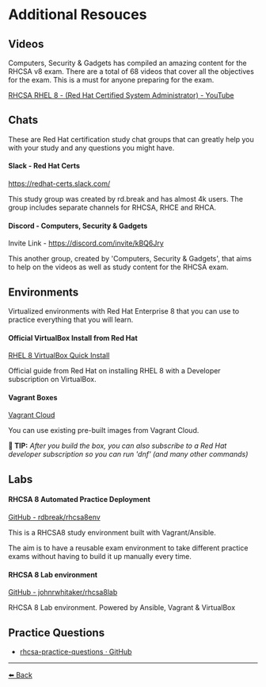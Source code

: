 Additional Resouces
===

Videos
---

Computers, Security & Gadgets has compiled an amazing content for the RHCSA v8 exam. There are a total of 68 videos that cover all the objectives for the exam. This is a must for anyone preparing for the exam.

[RHCSA RHEL 8 - (Red Hat Certified System Administrator) - YouTube](https://www.youtube.com/playlist?list=PLsSTa0x6YacC2jNX9iV1ukbA8g4mcTfdE)

Chats
---

These are Red Hat certification study chat groups that can greatly help you with your study and any questions you might have.

#### Slack - Red Hat Certs

https://redhat-certs.slack.com/

This study group was created by rd.break and has almost 4k users. The group includes separate channels for RHCSA, RHCE and RHCA.

#### Discord - Computers, Security & Gadgets

Invite Link - https://discord.com/invite/kBQ6Jry

This another group, created by 'Computers, Security & Gadgets', that aims to help on the videos as well as study content for the RHCSA exam.

Environments
---

Virtualized environments with Red Hat Enterprise 8 that you can use to practice everything that you will learn.

#### Official VirtualBox Install from Red Hat
[RHEL 8 VirtualBox Quick Install](https://developers.redhat.com/rhel8/install-rhel8-vbox)

Official guide from Red Hat on installing RHEL 8 with a Developer subscription on VirtualBox.

#### Vagrant Boxes

[Vagrant Cloud](https://app.vagrantup.com/boxes/search?utf8=%E2%9C%93&sort=downloads&provider=&q=rhel8)

You can use existing pre-built images from Vagrant Cloud.

**📌 TIP:** *After you build the box, you can also subscribe to a Red Hat developer subscription so you can run 'dnf' (and many other commands)*

Labs
---

#### RHCSA 8 Automated Practice Deployment

[GitHub - rdbreak/rhcsa8env](https://github.com/rdbreak/rhcsa8env)

This is a RHCSA8 study environment built with Vagrant/Ansible.

The aim is to have a reusable exam environment to take different practice exams without having to build it up manually every time.

#### RHCSA 8 Lab environment
[GitHub - johnrwhitaker/rhcsa8lab](https://github.com/johnrwhitaker/rhcsa8lab)

RHCSA 8 Lab environment. Powered by Ansible, Vagrant & VirtualBox

Practice Questions
---

+ [rhcsa-practice-questions · GitHub](https://github.com/chlebik/rhcsa-practice-questions/tree/master/questions)

---
[⬅️ Back](../README.md)
